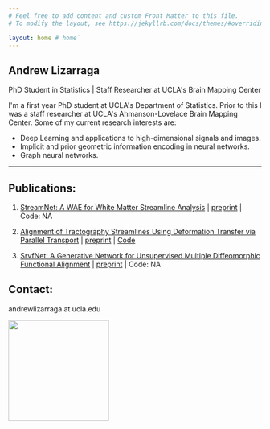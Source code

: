 ```yaml
---
# Feel free to add content and custom Front Matter to this file.
# To modify the layout, see https://jekyllrb.com/docs/themes/#overriding-theme-defaults

layout: home # home`
---
```


## Andrew Lizarraga

PhD Student in Statistics | Staff Researcher at UCLA's Brain Mapping Center

I'm a first year PhD student at UCLA's Department of Statistics. 
Prior to this I was a staff researcher at UCLA's Ahmanson-Lovelace Brain Mapping Center.
Some of my current research interests are:

* Deep Learning and applications to high-dimensional signals and images.
* Implicit and prior geometric information encoding in neural networks.
* Graph neural networks.

---

## Publications:

1. [StreamNet: A WAE for White Matter Streamline Analysis][stream] | [preprint][arxiv_stream] | Code: NA

2. [Alignment of Tractography Streamlines Using Deformation Transfer via Parallel Transport][align] | [preprint][arxiv_align] | [Code][code_align]

3. [SrvfNet: A Generative Network for Unsupervised Multiple Diffeomorphic Functional Alignment][srvf] | [preprint][arxiv_srvf] | Code: NA

[align]: https://link.springer.com/chapter/10.1007/978-3-030-87615-9_9
[arxiv_align]: https://arxiv.org/abs/2108.03697
[code_align]: https://github.com/drewrl3v/Streamline-Registration-via-Parallel-Transport

[stream]: https://proceedings.mlr.press/v194/lizarraga22a.html
[arxiv_stream]: https://arxiv.org/abs/2209.01498

[srvf]: https://ieeexplore.ieee.org/document/9522855
[arxiv_srvf]: https://arxiv.org/abs/2104.13449

## Contact:

andrewlizarraga at ucla.edu

<img src="https://drewrl3v.github.io/animations/trefoil_new.gif" width="200" />